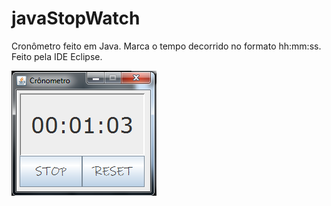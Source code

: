 # javaStopWatch
Cronômetro feito em Java. Marca o tempo decorrido no formato hh:mm:ss.  Feito pela IDE Eclipse.

![Screenshot](imageStopWatch.png)
